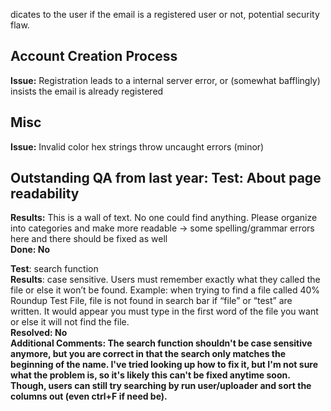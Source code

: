 dicates to the user if the email is a registered user or not, potential security flaw.

## Account Creation Process

**Issue:** Registration leads to a internal server error, or (somewhat bafflingly) insists the email is already registered

## Misc

**Issue:** Invalid color hex strings throw uncaught errors (minor)

## Outstanding QA from last year: **Test:** About page readability

**Results:** This is a wall of text.  No one could find anything.  Please organize into categories and make more readable → some spelling/grammar errors here and there should be fixed as well  
**Done: No**

**Test**: search function  
**Results**: case sensitive. Users must remember exactly what they called the file or else it won’t be found. Example: when trying to find a file called 40% Roundup Test File, file is not found in search bar if “file” or “test” are written. It would appear you must type in the first word of the file you want or else it will not find the file.  
**Resolved: No**  
**Additional Comments: The search function shouldn't be case sensitive anymore, but you are correct in that the search only matches the beginning of the name. I've tried looking up how to fix it, but I'm not sure what the problem is, so it's likely this can't be fixed anytime soon. Though, users can still try searching by run user/uploader and sort the columns out (even ctrl+F if need be).**  
